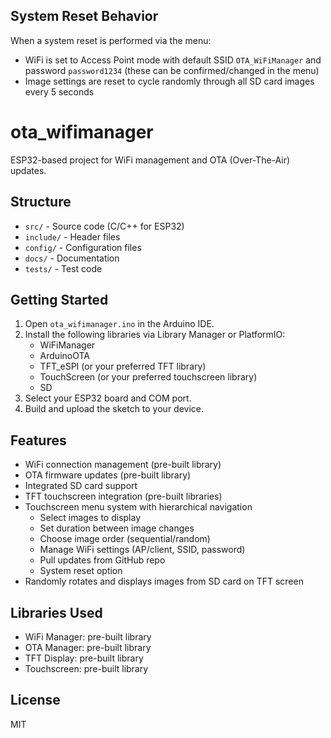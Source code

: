 ## System Reset Behavior
When a system reset is performed via the menu:
- WiFi is set to Access Point mode with default SSID `OTA_WiFiManager` and password `password1234` (these can be confirmed/changed in the menu)
- Image settings are reset to cycle randomly through all SD card images every 5 seconds
# ota_wifimanager

ESP32-based project for WiFi management and OTA (Over-The-Air) updates.

## Structure
- `src/` - Source code (C/C++ for ESP32)
- `include/` - Header files
- `config/` - Configuration files
- `docs/` - Documentation
- `tests/` - Test code


## Getting Started
1. Open `ota_wifimanager.ino` in the Arduino IDE.
2. Install the following libraries via Library Manager or PlatformIO:
	- WiFiManager
	- ArduinoOTA
	- TFT_eSPI (or your preferred TFT library)
	- TouchScreen (or your preferred touchscreen library)
	- SD
3. Select your ESP32 board and COM port.
4. Build and upload the sketch to your device.


## Features
- WiFi connection management (pre-built library)
- OTA firmware updates (pre-built library)
- Integrated SD card support
- TFT touchscreen integration (pre-built libraries)
- Touchscreen menu system with hierarchical navigation
	- Select images to display
	- Set duration between image changes
	- Choose image order (sequential/random)
	- Manage WiFi settings (AP/client, SSID, password)
	- Pull updates from GitHub repo
	- System reset option
- Randomly rotates and displays images from SD card on TFT screen


## Libraries Used
- WiFi Manager: pre-built library
- OTA Manager: pre-built library
- TFT Display: pre-built library
- Touchscreen: pre-built library

## License
MIT
